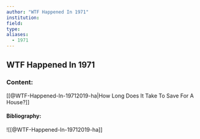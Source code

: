 ```yaml
---
author: "WTF Happened In 1971"
institution:
field:
type:
aliases:
  - 1971
---
```


## WTF Happened In 1971

### Content:
[[@WTF-Happened-In-19712019-ha|How Long Does It Take To Save For A House?]]

#### Bibliography:

![[@WTF-Happened-In-19712019-ha]]